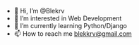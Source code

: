 - 👋 Hi, I’m @Blekrv
- 👀 I’m interested in Web Development  
- 🌱 I’m currently learning Python/Django
- 📫 How to reach me blekkrv@gmail.com

<!---
Blekrv/Blekrv is a ✨ special ✨ repository because its `README.md` (this file) appears on your GitHub profile.
You can click the Preview link to take a look at your changes.
--->
